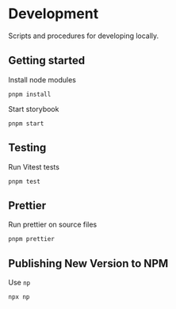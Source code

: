 # Development

Scripts and procedures for developing locally.

## Getting started

Install node modules

```
pnpm install
```

Start storybook

```
pnpm start
```

## Testing

Run Vitest tests

```
pnpm test
```

## Prettier

Run prettier on source files

```
pnpm prettier
```

## Publishing New Version to NPM

Use `np`

```bash
npx np
```
